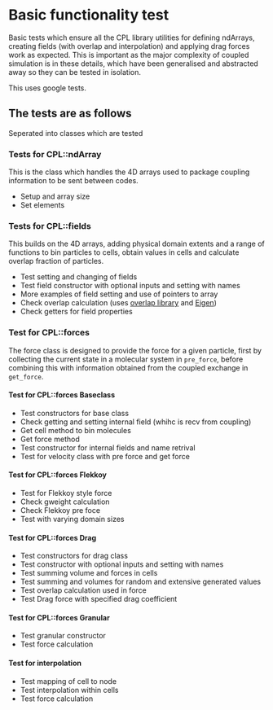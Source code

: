 # Basic functionality test

Basic tests which ensure all the CPL library utilities for defining ndArrays, creating fields 
(with overlap and interpolation) and applying drag forces work as expected.
This is important as the major complexity of coupled simulation is in these details, which
have been generalised and abstracted away so they can be tested in isolation.

This uses google tests.

## The tests are as follows

Seperated into classes which are tested

### Tests for CPL::ndArray
This is the class which handles the 4D arrays used to package coupling information to be sent between codes.

 - Setup and array size 
 - Set elements
 
### Tests for CPL::fields

This builds on the 4D arrays, adding physical domain extents and a range of functions to bin particles to cells, obtain values
in cells and calculate overlap fraction of particles.

 - Test setting and changing of fields
 - Test field constructor with optional inputs and setting with names
 - More examples of field setting and use of pointers to array
 - Check overlap calculation (uses [overlap library](https://github.com/Crompulence/cpl-library/tree/master/src/utils/overlap) and [Eigen](http://eigen.tuxfamily.org))
 - Check getters for field properties

### Test for CPL::forces

The force class is designed to provide the force for a given particle, first by collecting the current state
in a molecular system in `pre_force`, before combining this with information obtained from the 
coupled exchange in `get_force`.

#### Test for CPL::forces Baseclass

 - Test constructors for base class
 - Check getting and setting internal field (whihc is recv from coupling)
 - Get cell method to bin molecules
 - Get force method
 - Test constructor for internal fields and name retrival
 - Test for velocity class with pre force and get force
 
#### Test for CPL::forces Flekkoy
 - Test for Flekkoy style force
 - Check gweight calculation 
 - Check Flekkoy pre foce 
 - Test with varying domain sizes
 
#### Test for CPL::forces Drag
 - Test constructors for drag class
 - Test constructor with optional inputs and setting with names
 - Test summing volume and forces in cells
 - Test summing and volumes for random and extensive generated values
 - Test overlap calculation used in force
 - Test Drag force with specified drag coefficient
 
#### Test for CPL::forces Granular
 - Test granular constructor
 - Test force calculation
 
#### Test for interpolation

 - Test mapping of cell to node
 - Test interpolation within cells
 - Test force calculation
  
